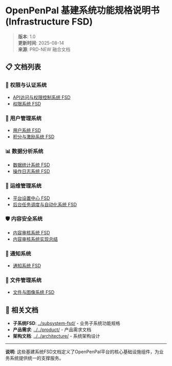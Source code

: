 # OpenPenPal 基建系统功能规格说明书 (Infrastructure FSD)

> **版本**: 1.0  
> **更新时间**: 2025-08-14  
> **来源**: PRD-NEW 融合文档

## 📋 文档列表

### 🔐 权限与认证系统
- [API访问与权限控制系统 FSD](./OpenPenPal%20API访问与权限控制系统%20FSD（API%20Access%20&%20Auth%20System）.md)
- [权限系统 FSD](./OpenPenPal%20权限系统%20FSD（Auth%20&%20Role%20System）.md)

### 👤 用户管理系统  
- [用户系统 FSD](./OpenPenPal%20用户系统%20FSD（User%20System%20Functional%20Specification%20Document）.md)
- [积分与激励系统 FSD](./OpenPenPal%20积分与激励系统%20FSD（Credit%20&%20Incentive%20System）.md)

### 📊 数据分析系统
- [数据统计系统 FSD](./OpenPenPal%20数据统计系统%20FSD（Data%20Analytics%20System）.md)
- [操作日志系统 FSD](./OpenPenPal%20操作日志系统%20FSD（Operation%20Logging%20System）.md)

### 🔧 运维管理系统
- [平台设置中心 FSD](./OpenPenPal%20平台设置中心%20FSD（Platform%20Config%20Center）.md)
- [后台任务调度与自动化系统 FSD](./OpenPenPal%20后台任务调度与自动化系统%20FSD（Task%20Scheduler%20&%20Automation%20System）.md)

### 🛡️ 内容安全系统
- [内容审核系统 FSD](./OpenPenPal%20内容审核系统%20FSD（Moderation%20System）.md)
- [内容审核系统实现总结](./内容审核系统实现总结.md)

### 💬 通知系统
- [通知系统 FSD](./OpenPenPal%20通知系统%20FSD（Notification%20System）.md)

### 📁 文件管理系统
- [文件与图像系统 FSD](./OpenPenPal%20文件与图像系统%20FSD（Asset%20Storage%20System）.md)

## 🔗 相关文档

- **子系统FSD**: [../subsystem-fsd/](../subsystem-fsd/) - 业务子系统功能规格
- **产品需求**: [../../product/](../../product/) - 产品需求文档
- **架构文档**: [../../architecture/](../../architecture/) - 系统架构设计

---

**说明**: 这些基建系统FSD文档定义了OpenPenPal平台的核心基础设施组件，为业务系统提供统一的支撑服务。